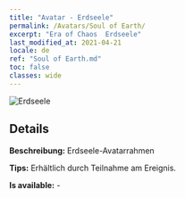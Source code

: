 ```yaml
---
title: "Avatar - Erdseele"
permalink: /Avatars/Soul of Earth/
excerpt: "Era of Chaos  Erdseele"
last_modified_at: 2021-04-21
locale: de
ref: "Soul of Earth.md"
toc: false
classes: wide
---
```

 ![Erdseele](/images/a/avatarFrame_53.png)

## Details

 **Beschreibung:** Erdseele-Avatarrahmen 

 **Tips:** Erhältlich durch Teilnahme am Ereignis. 

 **Is available:**  - 

